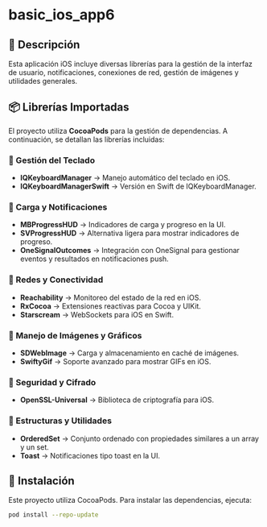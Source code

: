 # basic_ios_app6

## 📱 Descripción
Esta aplicación iOS incluye diversas librerías para la gestión de la interfaz de usuario, notificaciones, conexiones de red, gestión de imágenes y utilidades generales.

## 📦 Librerías Importadas
El proyecto utiliza **CocoaPods** para la gestión de dependencias. A continuación, se detallan las librerías incluidas:

### 🔹 Gestión del Teclado
- **IQKeyboardManager** → Manejo automático del teclado en iOS.
- **IQKeyboardManagerSwift** → Versión en Swift de IQKeyboardManager.

### 🔹 Carga y Notificaciones
- **MBProgressHUD** → Indicadores de carga y progreso en la UI.
- **SVProgressHUD** → Alternativa ligera para mostrar indicadores de progreso.
- **OneSignalOutcomes** → Integración con OneSignal para gestionar eventos y resultados en notificaciones push.

### 🔹 Redes y Conectividad
- **Reachability** → Monitoreo del estado de la red en iOS.
- **RxCocoa** → Extensiones reactivas para Cocoa y UIKit.
- **Starscream** → WebSockets para iOS en Swift.

### 🔹 Manejo de Imágenes y Gráficos
- **SDWebImage** → Carga y almacenamiento en caché de imágenes.
- **SwiftyGif** → Soporte avanzado para mostrar GIFs en iOS.

### 🔹 Seguridad y Cifrado
- **OpenSSL-Universal** → Biblioteca de criptografía para iOS.

### 🔹 Estructuras y Utilidades
- **OrderedSet** → Conjunto ordenado con propiedades similares a un array y un set.
- **Toast** → Notificaciones tipo toast en la UI.

## 🚀 Instalación
Este proyecto utiliza CocoaPods. Para instalar las dependencias, ejecuta:

```bash
pod install --repo-update

